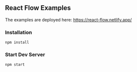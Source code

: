 ## React Flow Examples

The examples are deployed here: https://react-flow.netlify.app/

### Installation

```
npm install
```

### Start Dev Server

```
npm start
```